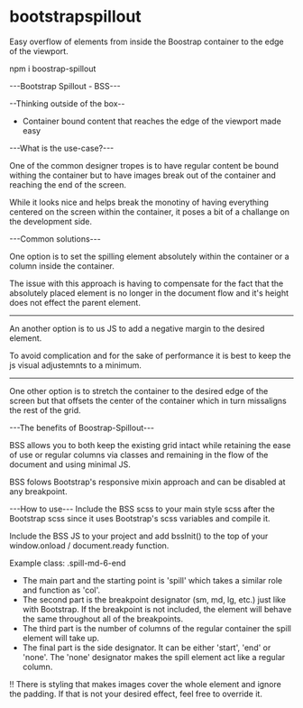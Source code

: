 # bootstrapspillout
Easy overflow of elements from inside the Boostrap container to the edge of the viewport.

npm i boostrap-spillout

---Bootstrap Spillout - BSS---

--Thinking outside of the box--
- Container bound content that reaches the edge of the viewport made easy 

---What is the use-case?---

 One of the common designer tropes is to have regular content be bound withing the container 
but to have images break out of the container and reaching the end of the screen.

While it looks nice and helps break the monotiny of having everything centered on the screen 
within the container, it poses a bit of a challange on the development side. 


---Common solutions---

 One option is to set the spilling element absolutely within the container or a column inside 
the container.

The issue with this approach is having to compensate for the fact that the absolutely placed 
element is no longer in the document flow and it's height does not effect the parent element. 

-------------------------------------------------------------------------------------------------

An another option is to us JS to add a negative margin to the desired element.

To avoid complication and for the sake of performance it is best to keep the js visual 
adjustemnts to a minimum. 

-------------------------------------------------------------------------------------------------

One other option is to stretch the container to the desired edge of the screen but that offsets 
the center of the container which in turn missaligns the rest of the grid. 


---The benefits of Boostrap-Spillout---

 BSS allows you to both keep the existing grid intact while retaining the ease of use or regular 
columns via classes and remaining in the flow of the document and using minimal JS.

BSS folows Bootstrap's responsive mixin approach and can be disabled at any breakpoint. 

---How to use---
Include the BSS scss to your main style scss after the Bootstrap scss since it uses Bootstrap's 
scss variables and compile it.

Include the BSS JS to your project and add bssInit() to the top of your 
window.onload / document.ready function. 

Example class: .spill-md-6-end

- The main part and the starting point is 'spill' which takes a similar role and function 
as 'col'. 
- The second part is the breakpoint designator (sm, md, lg, etc.) just like with Bootstrap.
If the breakpoint is not included, the element will behave the same throughout all of the 
breakpoints.
- The third part is the number of columns of the regular container the spill element 
will take up. 
- The final part is the side designator.
It can be either 'start', 'end' or 'none'.
The 'none' designator makes the spill element act like a regular column. 

!! There is styling that makes images cover the whole element and ignore the padding. If that is not your desired effect, feel free to override it.
